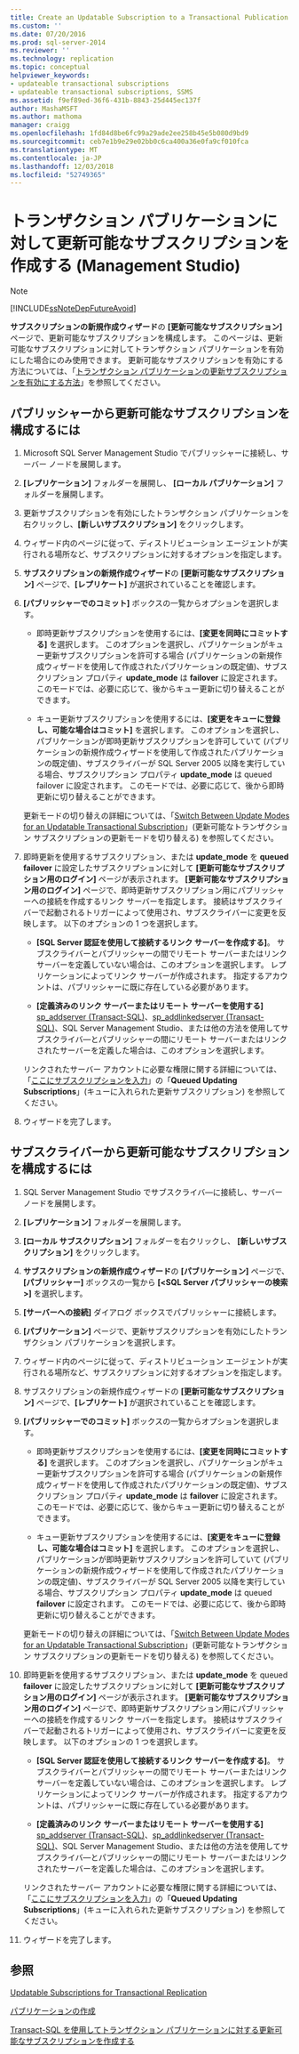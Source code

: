 ```yaml
---
title: Create an Updatable Subscription to a Transactional Publication (Management Studio) |Microsoft Docs
ms.custom: ''
ms.date: 07/20/2016
ms.prod: sql-server-2014
ms.reviewer: ''
ms.technology: replication
ms.topic: conceptual
helpviewer_keywords:
- updateable transactional subscriptions
- updateable transactional subscriptions, SSMS
ms.assetid: f9ef89ed-36f6-431b-8843-25d445ec137f
author: MashaMSFT
ms.author: mathoma
manager: craigg
ms.openlocfilehash: 1fd84d8be6fc99a29ade2ee258b45e5b080d9bd9
ms.sourcegitcommit: ceb7e1b9e29e02bb0c6ca400a36e0fa9cf010fca
ms.translationtype: MT
ms.contentlocale: ja-JP
ms.lasthandoff: 12/03/2018
ms.locfileid: "52749365"
---
```

# <a name="create-an-updatable-subscription-to-a-transactional-publication-management-studio"></a>トランザクション パブリケーションに対して更新可能なサブスクリプションを作成する (Management Studio)

> [!NOTE]  
>  [!INCLUDE[ssNoteDepFutureAvoid](../../../includes/ssnotedepfutureavoid-md.md)]  
 
**サブスクリプションの新規作成ウィザード**の **[更新可能なサブスクリプション]** ページで、更新可能なサブスクリプションを構成します。 このページは、更新可能なサブスクリプションに対してトランザクション パブリケーションを有効にした場合にのみ使用できます。 更新可能なサブスクリプションを有効にする方法については、「[トランザクション パブリケーションの更新サブスクリプションを有効にする方法](enable-updating-subscriptions-for-transactional-publications.md)」を参照してください。   
  
## <a name="to-configure-an-updatable-subscription-from-the-publisher"></a>パブリッシャーから更新可能なサブスクリプションを構成するには  

1. Microsoft SQL Server Management Studio でパブリッシャーに接続し、サーバー ノードを展開します。

2. **[レプリケーション]** フォルダーを展開し、 **[ローカル パブリケーション]** フォルダーを展開します。

3. 更新サブスクリプションを有効にしたトランザクション パブリケーションを右クリックし、**[新しいサブスクリプション]** をクリックします。

4. ウィザード内のページに従って、ディストリビューション エージェントが実行される場所など、サブスクリプションに対するオプションを指定します。

5. **サブスクリプションの新規作成ウィザード**の **[更新可能なサブスクリプション]** ページで、**[レプリケート]** が選択されていることを確認します。

6. **[パブリッシャーでのコミット]** ボックスの一覧からオプションを選択します。

    * 即時更新サブスクリプションを使用するには、**[変更を同時にコミットする]** を選択します。 このオプションを選択し、パブリケーションがキュー更新サブスクリプションを許可する場合 (パブリケーションの新規作成ウィザードを使用して作成されたパブリケーションの既定値)、サブスクリプション プロパティ **update_mode** は **failover** に設定されます。 このモードでは、必要に応じて、後からキュー更新に切り替えることができます。

    * キュー更新サブスクリプションを使用するには、**[変更をキューに登録し、可能な場合はコミット]** を選択します。 このオプションを選択し、パブリケーションが即時更新サブスクリプションを許可していて (パブリケーションの新規作成ウィザードを使用して作成されたパブリケーションの既定値)、サブスクライバーが SQL Server 2005 以降を実行している場合、サブスクリプション プロパティ **update_mode** は queued failover に設定されます。 このモードでは、必要に応じて、後から即時更新に切り替えることができます。

    更新モードの切り替えの詳細については、「[Switch Between Update Modes for an Updatable Transactional Subscription](../administration/switch-between-update-modes-for-an-updatable-transactional-subscription.md)」(更新可能なトランザクション サブスクリプションの更新モードを切り替える) を参照してください。

7. 即時更新を使用するサブスクリプション、または **update_mode** を **queued failover** に設定したサブスクリプションに対して **[更新可能なサブスクリプション用のログイン]** ページが表示されます。 **[更新可能なサブスクリプション用のログイン]** ページで、即時更新サブスクリプション用にパブリッシャーへの接続を作成するリンク サーバーを指定します。 接続はサブスクライバーで起動されるトリガーによって使用され、サブスクライバーに変更を反映します。 以下のオプションの 1 つを選択します。

    * **[SQL Server 認証を使用して接続するリンク サーバーを作成する]**。 サブスクライバーとパブリッシャーの間でリモート サーバーまたはリンク サーバーを定義していない場合は、このオプションを選択します。 レプリケーションによってリンク サーバーが作成されます。 指定するアカウントは、パブリッシャーに既に存在している必要があります。

    * **[定義済みのリンク サーバーまたはリモート サーバーを使用する]** [sp_addserver (Transact-SQL)](/sql/relational-databases/system-stored-procedures/sp-addserver-transact-sql)、[sp_addlinkedserver (Transact-SQL)](/sql/relational-databases/system-stored-procedures/sp-addlinkedserver-transact-sql)、SQL Server Management Studio、または他の方法を使用してサブスクライバ―とパブリッシャーの間にリモート サーバーまたはリンクされたサーバーを定義した場合は、このオプションを選択します。

    リンクされたサーバー アカウントに必要な権限に関する詳細については、「[ここにサブスクリプションを入力](../security/secure-the-subscriber.md)」の「**Queued Updating Subscriptions**」(キューに入れられた更新サブスクリプション) を参照してください。

8. ウィザードを完了します。

## <a name="to-configure-an-updatable-subscription-from-the-subscriber"></a>サブスクライバーから更新可能なサブスクリプションを構成するには


1. SQL Server Management Studio でサブスクライバ―に接続し、サーバー ノードを展開します。

2. **[レプリケーション]** フォルダーを展開します。

3. **[ローカル サブスクリプション]** フォルダーを右クリックし、 **[新しいサブスクリプション]** をクリックします。

4. **サブスクリプションの新規作成ウィザード**の **[パブリケーション]** ページで、**[パブリッシャー]** ボックスの一覧から **[<SQL Server パブリッシャーの検索>]** を選択します。

5. **[サーバーへの接続]** ダイアログ ボックスでパブリッシャーに接続します。

6. **[パブリケーション]** ページで、更新サブスクリプションを有効にしたトランザクション パブリケーションを選択します。

7. ウィザード内のページに従って、ディストリビューション エージェントが実行される場所など、サブスクリプションに対するオプションを指定します。

8. サブスクリプションの新規作成ウィザードの **[更新可能なサブスクリプション]** ページで、**[レプリケート]** が選択されていることを確認します。

9. **[パブリッシャーでのコミット]** ボックスの一覧からオプションを選択します。

    * 即時更新サブスクリプションを使用するには、**[変更を同時にコミットする]** を選択します。 このオプションを選択し、パブリケーションがキュー更新サブスクリプションを許可する場合 (パブリケーションの新規作成ウィザードを使用して作成されたパブリケーションの既定値)、サブスクリプション プロパティ **update_mode** は **failover** に設定されます。 このモードでは、必要に応じて、後からキュー更新に切り替えることができます。

    * キュー更新サブスクリプションを使用するには、**[変更をキューに登録し、可能な場合はコミット]** を選択します。 このオプションを選択し、パブリケーションが即時更新サブスクリプションを許可していて (パブリケーションの新規作成ウィザードを使用して作成されたパブリケーションの既定値)、サブスクライバーが SQL Server 2005 以降を実行している場合、サブスクリプション プロパティ **update_mode** は queued **failover** に設定されます。 このモードでは、必要に応じて、後から即時更新に切り替えることができます。

    更新モードの切り替えの詳細については、「[Switch Between Update Modes for an Updatable Transactional Subscription](../administration/switch-between-update-modes-for-an-updatable-transactional-subscription.md)」(更新可能なトランザクション サブスクリプションの更新モードを切り替える) を参照してください。

10. 即時更新を使用するサブスクリプション、または **update_mode** を queued **failover** に設定したサブスクリプションに対して **[更新可能なサブスクリプション用のログイン]** ページが表示されます。 **[更新可能なサブスクリプション用のログイン]** ページで、即時更新サブスクリプション用にパブリッシャーへの接続を作成するリンク サーバーを指定します。 接続はサブスクライバーで起動されるトリガーによって使用され、サブスクライバーに変更を反映します。 以下のオプションの 1 つを選択します。

    * **[SQL Server 認証を使用して接続するリンク サーバーを作成する]**。 サブスクライバーとパブリッシャーの間でリモート サーバーまたはリンク サーバーを定義していない場合は、このオプションを選択します。 レプリケーションによってリンク サーバーが作成されます。 指定するアカウントは、パブリッシャーに既に存在している必要があります。

    * **[定義済みのリンク サーバーまたはリモート サーバーを使用する]** [sp_addserver (Transact-SQL)](/sql/relational-databases/system-stored-procedures/sp-addserver-transact-sql)、[sp_addlinkedserver (Transact-SQL)](/sql/relational-databases/system-stored-procedures/sp-addlinkedserver-transact-sql)、SQL Server Management Studio、または他の方法を使用してサブスクライバ―とパブリッシャーの間にリモート サーバーまたはリンクされたサーバーを定義した場合は、このオプションを選択します。

    リンクされたサーバー アカウントに必要な権限に関する詳細については、「[ここにサブスクリプションを入力](../security/secure-the-subscriber.md)」の「**Queued Updating Subscriptions**」(キューに入れられた更新サブスクリプション) を参照してください。

11. ウィザードを完了します。

## <a name="see-also"></a>参照

[Updatable Subscriptions for Transactional Replication](../transactional/updatable-subscriptions-for-transactional-replication.md)

[パブリケーションの作成](create-a-publication.md)

[Transact-SQL を使用してトランザクション パブリケーションに対する更新可能なサブスクリプションを作成する](../create-updatable-subscription-transactional-publication-transact-sql.md) 
 
  
